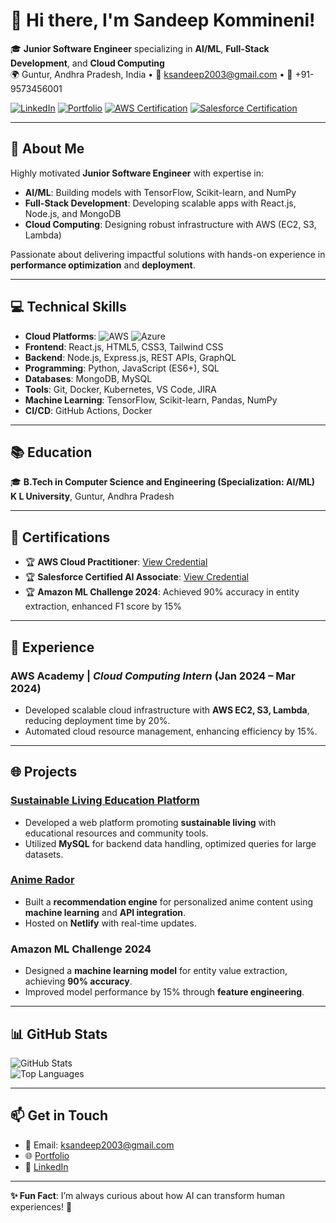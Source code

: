 # 👋 Hi there, I'm Sandeep Kommineni!

🎓 **Junior Software Engineer** specializing in **AI/ML**, **Full-Stack Development**, and **Cloud Computing**  
🌍 Guntur, Andhra Pradesh, India • 📧 ksandeep2003@gmail.com • 📱 +91-9573456001  

[![LinkedIn](https://img.shields.io/badge/LinkedIn-Connect-blue?style=flat-square&logo=linkedin&logoColor=white)](https://www.linkedin.com/in/sandeep-kommineni-334037259/)
[![Portfolio](https://img.shields.io/badge/Portfolio-Visit-green?style=flat-square&logo=netlify&logoColor=white)](https://sandeep-kommineni-portfolio.netlify.app/)
[![AWS Certification](https://img.shields.io/badge/AWS-Certified-orange?style=flat-square&logo=amazonaws&logoColor=white)](https://www.credly.com/badges/94fde236-10e8-46ac-beb0-0285e9a67207/linked_in_profile)
[![Salesforce Certification](https://img.shields.io/badge/Salesforce-Certified-blue?style=flat-square&logo=salesforce&logoColor=white)](https://trailhead.salesforce.com/en/credentials/verification/)

---

## 🌟 **About Me**
Highly motivated **Junior Software Engineer** with expertise in:
- **AI/ML**: Building models with TensorFlow, Scikit-learn, and NumPy
- **Full-Stack Development**: Developing scalable apps with React.js, Node.js, and MongoDB
- **Cloud Computing**: Designing robust infrastructure with AWS (EC2, S3, Lambda)

Passionate about delivering impactful solutions with hands-on experience in **performance optimization** and **deployment**.

---

## 💻 **Technical Skills**
- **Cloud Platforms**: ![AWS](https://img.shields.io/badge/AWS-Expert-orange?logo=amazonaws&logoColor=white) ![Azure](https://img.shields.io/badge/Azure-Proficient-blue?logo=microsoftazure&logoColor=white)
- **Frontend**: React.js, HTML5, CSS3, Tailwind CSS
- **Backend**: Node.js, Express.js, REST APIs, GraphQL
- **Programming**: Python, JavaScript (ES6+), SQL
- **Databases**: MongoDB, MySQL
- **Tools**: Git, Docker, Kubernetes, VS Code, JIRA
- **Machine Learning**: TensorFlow, Scikit-learn, Pandas, NumPy
- **CI/CD**: GitHub Actions, Docker

---

## 📚 **Education**
🎓 **B.Tech in Computer Science and Engineering (Specialization: AI/ML)**  
**K L University**, Guntur, Andhra Pradesh  

---

## 🎯 **Certifications**
- 🏆 **AWS Cloud Practitioner**: [View Credential](https://www.credly.com/badges/94fde236-10e8-46ac-beb0-0285e9a67207/linked_in_profile)  
- 🏆 **Salesforce Certified AI Associate**: [View Credential](https://trailhead.salesforce.com/en/credentials/verification/)  
- 🏆 **Amazon ML Challenge 2024**: Achieved 90% accuracy in entity extraction, enhanced F1 score by 15%

---

## 🚀 **Experience**
### **AWS Academy** | *Cloud Computing Intern* (Jan 2024 – Mar 2024)  
- Developed scalable cloud infrastructure with **AWS EC2, S3, Lambda**, reducing deployment time by 20%.  
- Automated cloud resource management, enhancing efficiency by 15%.  

---

## 🌐 **Projects**
### [Sustainable Living Education Platform](https://github.com/SANDEEPxKOMMINENI/Sustainable-Living-Education)
- Developed a web platform promoting **sustainable living** with educational resources and community tools.  
- Utilized **MySQL** for backend data handling, optimized queries for large datasets.

### [Anime Rador](https://animerador.netlify.app/)
- Built a **recommendation engine** for personalized anime content using **machine learning** and **API integration**.  
- Hosted on **Netlify** with real-time updates.

### **Amazon ML Challenge 2024**
- Designed a **machine learning model** for entity value extraction, achieving **90% accuracy**.  
- Improved model performance by 15% through **feature engineering**.

---

## 📊 **GitHub Stats**
![GitHub Stats](https://github-readme-stats.vercel.app/api?username=SANDEEPxKOMMINENI&show_icons=true&theme=radical)  
![Top Languages](https://github-readme-stats.vercel.app/api/top-langs/?username=SANDEEPxKOMMINENI&layout=compact&theme=radical)

---

## 📫 **Get in Touch**
- 📧 Email: ksandeep2003@gmail.com  
- 🌐 [Portfolio](https://sandeep-kommineni-portfolio.netlify.app/)  
- 💼 [LinkedIn](https://www.linkedin.com/in/sandeep-kommineni-334037259/)  

---

**✨ Fun Fact**: I’m always curious about how AI can transform human experiences! 🚀
